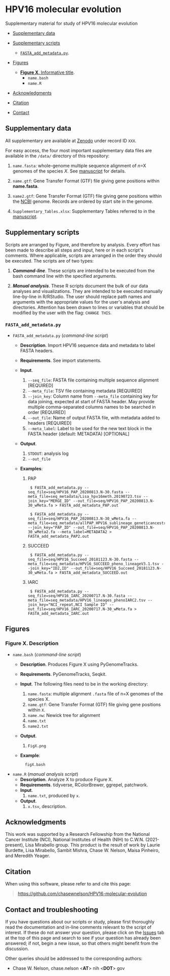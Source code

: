 # HPV16 molecular evolution
Supplementary material for study of HPV16 molecular evolution

* [Supplementary data](#supplementary-data)
* [Supplementary scripts](#supplementary-scripts)
	* [`FASTA_add_metadata.py`](#FASTA_add_metadata-py).

* [Figures](#figures)
	* [**Figure X**. Informative title](#figure-X).
		* `name.bash`
		* `name.R`
* [Acknowledgments](#acknowledgments)
* [Citation](#citation)
* [Contact](#contact)

## <a name="supplementary-data"></a>Supplementary data

All supplementary are available at <a target="_blank" href="https://zenodo.org">Zenodo</a> under record ID `XXX`.

For easy access, the four most important supplementary data files are available in the `/data/` directory of this repository:

1. `name.fasta`: whole-genome multiple sequence alignment of *n*=X genomes of the species *X*. See [manuscript](#citation) for details.

2. `name.gtf`: Gene Transfer Format (GTF) file giving gene positions within **name.fasta**.

3. `name2.gtf`: Gene Transfer Format (GTF) file giving gene positions within the <a target="_blank" href="https://www.ncbi.nlm.nih.gov/nuccore/">NCBI</a> genome. Records are ordered by start site in the genome.

4. `Supplementary_Tables.xlsx`: Supplementary Tables referred to in the [manuscript](#citation).


## <a name="supplementary-scripts"></a>Supplementary scripts

Scripts are arranged by Figure, and therefore by analysis. Every effort has been made to describe all steps and input, here or in each script's comments. Where applicable, scripts are arranged in the order they should be executed. The scripts are of two types: 

1. ***Command-line***. These scripts are intended to be executed from the bash command line with the specified arguments. 

2. ***Manual analysis***. These R scripts document the bulk of our data analyses and visualizations. They are intended to be executed manually line-by-line in R/RStudio. The user should replace path names and arguments with the appropriate values for the user's analysis and directories. Attention has been drawn to lines or variables that should be modified by the user with the flag: `CHANGE THIS`.

### <a name="FASTA_add_metadata-py"></a> `FASTA_add_metadata.py`

* `FASTA_add_metadata.py` (*command-line script*)
	* **Description**. Import HPV16 sequence data and metadata to label FASTA headers.
	* **Requirements**. See import statements.
	* **Input**. 
		1. `--seq_file`: FASTA file containing multiple sequence alignment [REQUIRED]
		2. `--meta_file`: TSV file containing metadata [REQUIRED]
		3. `--join_key`: Column name from `--meta_file` containing key for data joining, expected at start of FASTA header. May provide multiple comma-separated columns names to be searched in order [REQUIRED]
		4. `--out_file`: Name of output FASTA file, with metadata added to headers [REQUIRED]
		5. `--meta_label`: Label to be used for the new text block in the FASTA header (default: METADATA) [OPTIONAL]
	* **Output**. 
		1. `STDOUT`: analysis log
		2. `--out_file`
	* **Examples**:

		1. PAP

				$ FASTA_add_metadata.py --seq_file=seq/HPV16_PAP_20200813.N-30.fasta --meta_file=seq_metadata/Lisa_hpv16meth.20190723.tsv --join_key="MERGE_ID" --out_file=seq/HPV16_PAP_20200813.N-30_wMeta.fa > FASTA_add_metadata_PAP.out

				$ FASTA_add_metadata.py --seq_file=seq/HPV16_PAP_20200813.N-30_wMeta.fa --meta_file=seq_metadata/allPAP_HPV16_sublineage_geneticancestry.tsv --join_key="PAP_ID" --out_file=seq/HPV16_PAP_20200813.N-30_wMeta2.fa --meta_label=METADATA2 > FASTA_add_metadata_PAP2.out 

		2. SUCCEED

				$ FASTA_add_metadata.py --seq_file=seq/HPV16_Succeed_20181123.N-30.fasta --meta_file=seq_metadata/HPV16_SUCCEED_pheno_lineageV3.1.tsv --join_key="ID2,ID" --out_file=seq/HPV16_Succeed_20181123.N-30_wMeta.fa > FASTA_add_metadata_SUCCEED.out

		3. IARC

				$ FASTA_add_metadata.py --seq_file=seq/HPV16_IARC_20200717.N-30.fasta --meta_file=seq_metadata/HPV16_lineages_phenoIARC2.tsv --join_key="NCI_repeat,NCI Sample ID" --out_file=seq/HPV16_IARC_20200717.N-30_wMeta.fa > FASTA_add_metadata_IARC.out



## <a name="figures"></a>Figures

### <a name="figure-X"></a>Figure X. Description

* `name.bash` (*command-line script*)
	* **Description**. Produces Figure X using PyGenomeTracks.
	* **Requirements**. PyGenomeTracks, Seqkit.
	* **Input**. The following files need to be in the working directory: 
		1. `name.fasta`: multiple alignment `.fasta` file of n=X genomes of the species X.
		2. `name.gtf`: Gene Transfer Format (GTF) file giving gene positions within `X`.
		3. `name.nw`: Newick tree for alignment
		4. `name.txt`
		5. `name2.txt`
	* **Output**. 
		1. `FigX.png`
	* **Example**:

			figX.bash

* `name.R` (*manual analysis script*)
	* **Description**. Analyze X to produce Figure X.
	* **Requirements**. tidyverse, RColorBrewer, ggrepel, patchwork.
	* **Input**. 
		1. `name.txt`, produced by `x`.
	* **Output**. 
		1. `x.tsv`, description.

## <a name="acknowledgments"></a>Acknowledgments

This work was supported by a Research Fellowship from the National Cancer Institute (NCI), National Institutes of Health (NIH) to C.W.N. (2021-present), Lisa Mirabello group. This product is the result of work by Laurie Burdette, Lisa Mirabello, Sambit Mishra, Chase W. Nelson, Maisa Pinheiro, and Meredith Yeager.

## <a name="citation"></a>Citation

When using this software, please refer to and cite this page:

>https://github.com/chasewnelson/HPV16-molecular-evolution


## <a name="contact"></a>Contact and troubleshooting

If you have questions about our scripts or study, please first thoroughly read the documentation and in-line comments relevant to the script of interest. If these do not answer your question, please click on the <a target="_blank" href="https://github.com/chasewnelson/HPV16-molecular-evolution/issues">Issues</a> tab at the top of this page and search to see if your question has already been answered; if not, begin a new issue, so that others might benefit from the discussion.

Other queries should be addressed to the corresponding authors: 

*  Chase W. Nelson, chase.nelson <**AT**> nih <**DOT**> gov